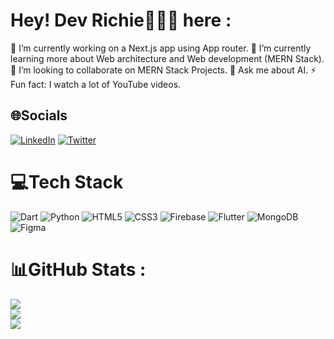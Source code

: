 # Hey! Dev Richie👨🏽‍💻 here :
🔭 I’m currently working on a Next.js app using App router.
🌱 I’m currently learning more about Web architecture and Web development (MERN Stack).
👯 I’m looking to collaborate on MERN Stack Projects.
💬 Ask me about AI.
⚡ Fun fact: I watch a lot of YouTube videos.


## 🌐Socials
[![LinkedIn](https://img.shields.io/badge/LinkedIn-%230077B5.svg?logo=linkedin&logoColor=white)](https://linkedin.com/in/richmond-kafui-gakpetor-b850a1157) [![Twitter](https://img.shields.io/badge/Twitter-%231DA1F2.svg?logo=Twitter&logoColor=white)](https://twitter.com/@_vision_richie) 

# 💻Tech Stack
![Dart](https://img.shields.io/badge/dart-%230175C2.svg?style=flat&logo=dart&logoColor=white) ![Python](https://img.shields.io/badge/python-3670A0?style=flat&logo=python&logoColor=ffdd54) ![HTML5](https://img.shields.io/badge/html5-%23E34F26.svg?style=flat&logo=html5&logoColor=white) ![CSS3](https://img.shields.io/badge/css3-%231572B6.svg?style=flat&logo=css3&logoColor=white) ![Firebase](https://img.shields.io/badge/firebase-%23039BE5.svg?style=flat&logo=firebase) ![Flutter](https://img.shields.io/badge/Flutter-%2302569B.svg?style=flat&logo=Flutter&logoColor=white) ![MongoDB](https://img.shields.io/badge/MongoDB-%234ea94b.svg?style=flat&logo=mongodb&logoColor=white) 	![Figma](https://img.shields.io/badge/figma-%23F24E1E.svg?style=flat&logo=figma&logoColor=white)
# 📊GitHub Stats :
![](https://github-readme-stats.vercel.app/api?username=richmond-gakpetor&theme=vision-friendly-dark&hide_border=true&include_all_commits=false&count_private=false)<br/>
![](https://github-readme-streak-stats.herokuapp.com/?user=richmond-gakpetor&theme=vision-friendly-dark&hide_border=true)<br/>
![](https://github-readme-stats.vercel.app/api/top-langs/?username=richmond-gakpetor&theme=vision-friendly-dark&hide_border=true&include_all_commits=false&count_private=false&layout=compact)
